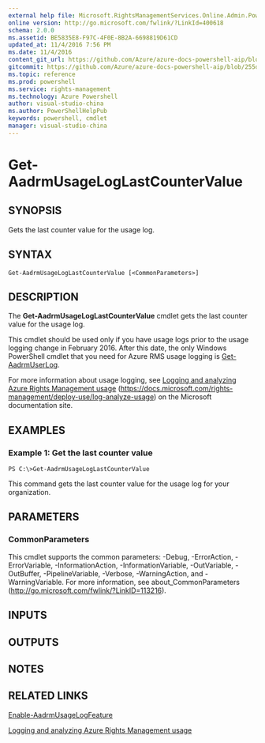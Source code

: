 ```yaml
---
external help file: Microsoft.RightsManagementServices.Online.Admin.PowerShell.dll-Help.xml
online version: http://go.microsoft.com/fwlink/?LinkId=400618
schema: 2.0.0
ms.assetid: BE5835E8-F97C-4F0E-8B2A-6698819D61CD
updated_at: 11/4/2016 7:56 PM
ms.date: 11/4/2016
content_git_url: https://github.com/Azure/azure-docs-powershell-aip/blob/master/Azure%20Information%20Protection/AADRM/vlatest/Get-AadrmUsageLogLastCounterValue.md
gitcommit: https://github.com/Azure/azure-docs-powershell-aip/blob/255ddad98222233495954a5753e4e2da2f26bc6d/Azure%20Information%20Protection/AADRM/vlatest/Get-AadrmUsageLogLastCounterValue.md
ms.topic: reference
ms.prod: powershell
ms.service: rights-management
ms.technology: Azure Powershell
author: visual-studio-china
ms.author: PowerShellHelpPub
keywords: powershell, cmdlet
manager: visual-studio-china
---
```


# Get-AadrmUsageLogLastCounterValue

## SYNOPSIS
Gets the last counter value for the usage log.

## SYNTAX

```
Get-AadrmUsageLogLastCounterValue [<CommonParameters>]
```

## DESCRIPTION
The **Get-AadrmUsageLogLastCounterValue** cmdlet gets the last counter value for the usage log.

This cmdlet should be used only if you have usage logs prior to the usage logging change in February 2016.
After this date, the only Windows PowerShell cmdlet that you need for Azure RMS usage logging is [Get-AadrmUserLog](./Get-AadrmUserLog.md).

For more information about usage logging, see [Logging and analyzing Azure Rights Management usage](https://docs.microsoft.com/rights-management/deploy-use/log-analyze-usage) (https://docs.microsoft.com/rights-management/deploy-use/log-analyze-usage) on the Microsoft documentation site.

## EXAMPLES

### Example 1: Get the last counter value
```
PS C:\>Get-AadrmUsageLogLastCounterValue
```

This command gets the last counter value for the usage log for your organization.

## PARAMETERS

### CommonParameters
This cmdlet supports the common parameters: -Debug, -ErrorAction, -ErrorVariable, -InformationAction, -InformationVariable, -OutVariable, -OutBuffer, -PipelineVariable, -Verbose, -WarningAction, and -WarningVariable. For more information, see about_CommonParameters (http://go.microsoft.com/fwlink/?LinkID=113216).

## INPUTS

## OUTPUTS

## NOTES

## RELATED LINKS

[Enable-AadrmUsageLogFeature](xref:AADRM/vlatest/Enable-AadrmUsageLogFeature.md)

[Logging and analyzing Azure Rights Management usage](https://docs.microsoft.com/rights-management/deploy-use/log-analyze-usage)
